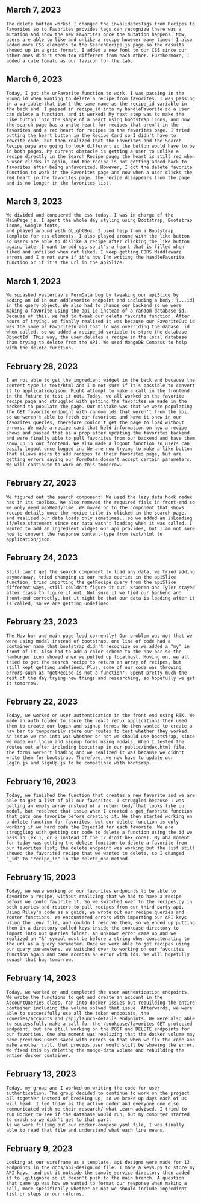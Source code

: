 ## March 7, 2023
    The delete button works! I changed the invalidatesTags from Recipes to Favorites so to Favorites provides tags can recognize there was a mutation and show the new Favorites once the mutation happens. Now, users are able to like and unlike a recipe however many times! I also added more CSS elements to the SearchRecipe.js page so the results showed up in a grid format. I added a new font to our CSS since our other ones didn't seem too different from each other. Furthermore, I added a cute tomato as our favicon for the tab.

## March 6, 2023
    Today, I got the unFavorite function to work. I was passing in the wrong id when wanting to delete a recipe from favorites. I was passing in a variable that isn't the same name as the recipe_id variable in the back end. I passed in recipe_id into my handleFavorite so a user can delete a function, and it worked! My next step was to make the Like button into the shape of a heart using bootstrap icons, and now the search page has a white heart for recipes that aren't in the favorites and a red heart for recipes in the favorites page. I tried putting the heart button in the Recipe Card so I didn't have to rewrite code, but then realized that the Favorites and the Search Recipe page are going to look different so the button would have to be in both pages. My current obstacle is getting a user to unlike a recipe directly in the Search Recipe page; the heart is still red when a user clicks it again, and the recipe is not getting added back to favorites after being unfavorited. However, I got the delete favorite function to work in the Favorites page and now when a user clicks the red heart in the favorites page, the recipe disappears from the page and is no longer in the favorites list.

## March 3, 2023
    We divided and conquered the css today, I was in charge of the MainPage.js. I spent the whole day styling using Bootstrap, Bootstrap icons, Google fonts,
    and played around with GLightBox. I used help from a Bootstrap template for css elements. I also played around with the like button so users are able to dislike a recipe after clicking the like button again, later I want to add css so it's a heart that is filled when liked and unfilled when not liked. I keep getting CORS Middleware errors and I'm not sure if it's how I'm writing the handleFavorite function or if it's the url in the apiSlice.

## March 1, 2023
    We squashed yesterday's FormData bug by tweaking our apiSlice by adding an id in our addFavorite endpoint and including a body: {...id} in the query object. We also had to change our backend so we were making a favorite using the api id instead of a random database id. Because of this, we had to tweak our delete favorite function. After hours of trying, we finally realized it was because our FavoriteOut id was the same as FavoriteIn and that id was overriding the dabase _id when called, so we added a recipe_id variable to store the database ObjectId. This way, the user deletes a recipe in the local database than trying to delete from the API. We used MongoDB Compass to help with the delete function.

## February 28, 2023
    I am not able to get the ingredient widget in the back end because the content-type is text/html and I'm not sure if it's possible to convert it to application/json. Might attempt to make a call in the frontend in the future to test it out. Today, we all worked on the favorite recipe page and struggled with getting the favorites we made in the backend to populate the page. Our mistake was that we were populating the GET favorite endpoint with random ids that weren't from the api, so we weren't able to fetch our favorites and have it show in our favorites queries, therefore couldn't get the page to load without errors. We made a recipe card that held information on how a recipe shows and passed that as a prop after updating the favorites backend and were finally able to pull favorites from our backend and have them show up in our frontend. We also made a logout function so users can easily logout once logged in. We are now trying to make a like button that allows users to add recipes to their favorites page, but are getting errors saying our FormData doesn't accept certain parameters. We will continute to work on this tomorrow.

## February 27, 2023
    We figured out the search component! We used the lazy data hook redux has in its toolbox. We also removed the required fiels in front-end so we only need maxReadyTime. We moved on to the component that shows recipe details once the recipe title is clicked in the search page, and realized our data loads only sometimes...so we added an isLoading if/else statement since our data wasn't loading when it was called. I wanted to add an ingredient widget our api provides, but I am not sure how to convert the response content-type from text/html to application/json.

## February 24, 2023
    Still can't get the search component to load any data, we tried adding async/away, tried changing up our redux queries in the apiSlice function, tried importing the getRecipe query from the apiSlice different ways, still couldn't figure it out. Braeden and Tyler stayed after class to figure it out. Not sure if we tied our backend and front-end correctly, but it might be that our data is loading after it is called, so we are getting undefined.

## February 23, 2023
    The Nav bar and main page load corrently! Our problem was not that we were using modal instead of bootstrap, one line of code had a container name that bootstrap didn't recognize so we added a "my" in front of it. Also had to add a color scheme to the nav bar so the hamburger icon showed when we pulled up localhost. Moving on, we all tried to get the search recipe to return an array of recipes, but still kept getting undefined. Plus, some of our code was throwing errors such as "getRecipe is not a function". Spent pretty much the rest of the day trying new things and researching, so hopefully we get it tomorrow.

## February 22, 2023
    Today, we worked on user authentication in the front end using RTK. We made an auth folder to store the react redux applications then used them to create our login and signup forms. We then wanted to create a nav bar to temporarily store our routes to test whether they worked. An issue we ran into was whether or not we should use bootstrap, since we made our login and signup forms using modals. When I tested the routes out after including bootstrap in our public/index.html file, the forms weren't loading and we realized it was because we didn't write them for bootstrap. Therefore, we now have to update our LogIn.js and SignUp.js to be compatible with bootsrap.

## February 16, 2023
    Today, we finished the function that creates a new favorite and we are able to get a list of all our favorites. I struggled because I was getting an empty array instead of a return body that looks like our model, but resolved that issue when I created a get_favorite function that gets one favorite before creating it. We then started working on a delete function for favorites, but our delete function is only working if we hard code the ObjectId for each favorite. We are struggling with getting our code to delete a function using the id we pass in (ex 1, or 2 instead of the 12 digit hex code). My aha moment for today was getting the delete function to delete a favorite from our favorites list; the delete endpoint was working but the list still showed the favorited recipe that we wanted to delete, so I changed "_id" to "recipe_id" in the delete_one method.

## February 15, 2023
    Today, we were working on our favorites endpoints to be able to favorite a recipe, without realizing that we had to have a recipe before we could favorite it. So we switched over to the recipes.py in both queries and routers to pull recipes from our third party api. Using Riley's code as a guide, we wrote out our recipe queries and router functions. We encountered errors with importing our API keys using the .env file, and couldn't resolve them, so we ended up putting them in a directory called keys inside the cookease directory to import into our queries folder. An unknown error came up and we realized an "&" symbol must be before a string when concatenating to the url as a query parameter. Once we were able to get recipes using our query parameters, we switched over to working on our favorites function again and came accross an error with ids. We will hopefully squash that bug tomorrow.

## February 14, 2023
    Today, we worked on and completed the user authentication endpoints. We wrote the functions to get and create an account in the AccountQueries class, ran into docker issues but rebuilding the entire container including the volume solved that issue. Afterwards, we were able to successfully use all the token endpoints, the /queries/accounts and /api/launch-details endpoints. We were also able to successfully make a call for the /cookease/favorites GET protected endpoint, but are still working on the POST and DELETE endpoints for our favorites. One aha moment was realizing that the docker volume may have previous users saved with errors so that when we fix the code and make another call, that previos user would still be showing the error. We fixed this by deleting the mongo-data volume and rebuilding the entier docker container.

## February 13, 2023
    Today, my group and I worked on writing the code for user authentication. The group decided to continue to work on the project all together instead of breaking up, so we broke up days each of us will lead. I led today as the active coder and everyone one else communicated with me their research/ what Learn advised. I tried to run Docker to see if the database would run, but my computer started to crash so we didn't get to that part.
    As we were filling out our docker-compose.yaml file, I was finally able to read that file and understand what each line means.

## February 9, 2023
    Looking at our wireframe as a template, api designs were made for 13 endpoints in the docs/api-design.md file. I made a keys.py to store my API keys, and put it outside the sample_service directory then added it to .gitignore so it doesn't push to the main branch. A question that came up was how we wanted to format our response when making a call, more specifically whether or not we should include ingredient list or steps in our returns.
